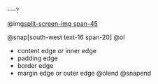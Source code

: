 ---?

@img[split-screen-img span-45](template/img/css-box-model.png)

@snap[south-west text-16 span-20]
@ol[](false)

- content edge or inner edge
- padding edge
- border edge
- margin edge or outer edge
  @olend
  @snapend
